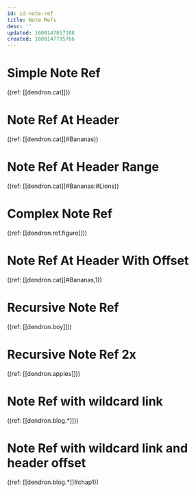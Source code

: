 ```yaml
---
id: id-note-ref
title: Note Refs
desc: ''
updated: 1608147857388
created: 1608147795766
---
```


# Simple Note Ref

((ref: [[dendron.cat]]))

# Note Ref At Header

((ref: [[dendron.cat]]#Bananas))

# Note Ref At Header Range

((ref: [[dendron.cat]]#Bananas:#Lions))

# Complex Note Ref

((ref: [[dendron.ref.figure]]))

# Note Ref At Header With Offset

((ref: [[dendron.cat]]#Bananas,1))

# Recursive Note Ref

((ref: [[dendron.boy]]))

# Recursive Note Ref 2x

((ref: [[dendron.apples]]))

# Note Ref with wildcard link

((ref: [[dendron.blog.*]]))

# Note Ref with wildcard link and header offset

((ref: [[dendron.blog.*]]#chap1))

